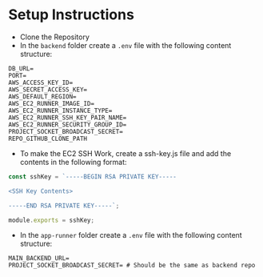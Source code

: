 # Setup Instructions

- Clone the Repository
- In the `backend` folder create a `.env` file with the following content structure:

```env
DB_URL=
PORT=
AWS_ACCESS_KEY_ID=
AWS_SECRET_ACCESS_KEY=
AWS_DEFAULT_REGION=
AWS_EC2_RUNNER_IMAGE_ID=
AWS_EC2_RUNNER_INSTANCE_TYPE=
AWS_EC2_RUNNER_SSH_KEY_PAIR_NAME=
AWS_EC2_RUNNER_SECURITY_GROUP_ID=
PROJECT_SOCKET_BROADCAST_SECRET=
REPO_GITHUB_CLONE_PATH
```

- To make the EC2 SSH Work, create a ssh-key.js file and add the contents in the following format:

```javascript
const sshKey = `-----BEGIN RSA PRIVATE KEY-----

<SSH Key Contents>

-----END RSA PRIVATE KEY-----`;

module.exports = sshKey;
```

- In the `app-runner` folder create a `.env` file with the following content structure:

```env
MAIN_BACKEND_URL=
PROJECT_SOCKET_BROADCAST_SECRET= # Should be the same as backend repo
```
